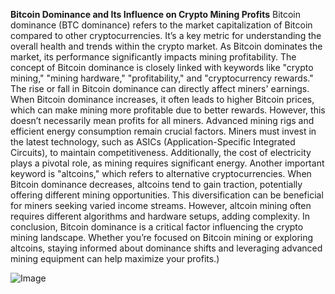 **Bitcoin Dominance and Its Influence on Crypto Mining Profits**
Bitcoin dominance (BTC dominance) refers to the market capitalization of Bitcoin compared to other cryptocurrencies. It’s a key metric for understanding the overall health and trends within the crypto market. As Bitcoin dominates the market, its performance significantly impacts mining profitability. The concept of Bitcoin dominance is closely linked with keywords like "crypto mining," "mining hardware," "profitability," and "cryptocurrency rewards."
The rise or fall in Bitcoin dominance can directly affect miners' earnings. When Bitcoin dominance increases, it often leads to higher Bitcoin prices, which can make mining more profitable due to better rewards. However, this doesn’t necessarily mean profits for all miners. Advanced mining rigs and efficient energy consumption remain crucial factors. Miners must invest in the latest technology, such as ASICs (Application-Specific Integrated Circuits), to maintain competitiveness. Additionally, the cost of electricity plays a pivotal role, as mining requires significant energy.
Another important keyword is "altcoins," which refers to alternative cryptocurrencies. When Bitcoin dominance decreases, altcoins tend to gain traction, potentially offering different mining opportunities. This diversification can be beneficial for miners seeking varied income streams. However, altcoin mining often requires different algorithms and hardware setups, adding complexity.
In conclusion, Bitcoin dominance is a critical factor influencing the crypto mining landscape. Whether you’re focused on Bitcoin mining or exploring altcoins, staying informed about dominance shifts and leveraging advanced mining equipment can help maximize your profits.)

![Image](https://github.com/user-attachments/assets/d7419ec9-dc67-403f-bf28-8faea5f1f74f)
